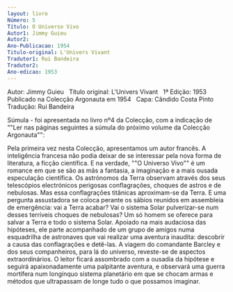 ```yaml
---
layout: livro
Número: 5
Título: O Universo Vivo
Autor1: Jimmy Guieu
Autor2: 
Ano-Publicacao: 1954
Titulo-original: L'Univers Vivant
Tradutor1: Rui Bandeira
Tradutor2: 
Ano-edicao: 1953
---
```


Autor: Jimmy Guieu
 
Título original: L'Univers Vivant
 
1ª Edição: 1953
 
Publicado na Colecção Argonauta em 1954
 
Capa: Cândido Costa Pinto 
 
Tradução: Rui Bandeira

Súmula - foi apresentada no livro nº4 
da Colecção, com a indicação de ""Ler nas páginas seguintes a súmula do 
próximo volume da Colecção Argonauta"":

Pela primeira vez nesta Colecção, apresentamos um autor francês. A inteligência francesa não podia deixar de se interessar pela nova forma de literatura, a ficção científica. E na verdade, ""O Universo Vivo"" é um romance em que se são as mãs a fantasia, a imaginação e a mais ousada especulação científica.
Os astrónomos da Terra observam através dos seus telescópios electrónicos perigosas conflagrações, choques de astros e de nebulosas. Mas essa conflagrações titânicas aproximam-se da Terra. E uma pergunta assustadora se coloca perante os sábios reunidos em assembleia de emergência: vai a Terra acabar? Vai o sistema Solar pulverizar-se num desses terríveis choques de nebulosas?
Um só homem se oferece para salvar a Terra e todo o sistema Solar. Apoiado na mais audaciosa das hipóteses, ele parte acompanhado de um grupo de amigos numa esquadrilha de astronaves que vai realizar uma aventura inaudita: descobrir a causa das conflagrações e detê-las. A viagem do comandante Barcley e dos seus companheiros, para lá do universo, reveste-se de aspectos extraordinários. O leitor ficará assombrado com a ousadia da hipótese e seguirá apaixonadamente uma palpitante aventura, e observará uma guerra mortífera num longínquo sistema planetário em que se chocam armas e métodos que ultrapassam de longe tudo o que possamos imaginar.
